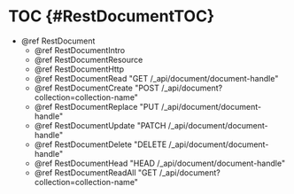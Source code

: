 TOC {#RestDocumentTOC}
======================

- @ref RestDocument
  - @ref RestDocumentIntro
  - @ref RestDocumentResource
  - @ref RestDocumentHttp
   - @ref RestDocumentRead "GET /_api/document/document-handle"
   - @ref RestDocumentCreate "POST /_api/document?collection=collection-name"
   - @ref RestDocumentReplace "PUT /_api/document/document-handle"
   - @ref RestDocumentUpdate "PATCH /_api/document/document-handle"
   - @ref RestDocumentDelete "DELETE /_api/document/document-handle"
   - @ref RestDocumentHead "HEAD /_api/document/document-handle"
   - @ref RestDocumentReadAll "GET /_api/document?collection=collection-name"
